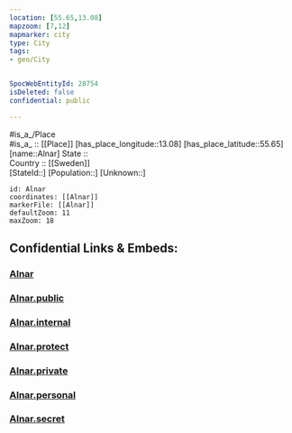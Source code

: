 ```yaml
---
location: [55.65,13.08] 
mapzoom: [7,12] 
mapmarker: city 
type: City
tags:
- geo/City


SpocWebEntityId: 28754
isDeleted: false
confidential: public

---
```

#is_a_/Place  
#is_a_ :: [[Place]] 
[has_place_longitude::13.08] 
[has_place_latitude::55.65] 
[name::Alnar] 
State ::  
Country :: [[Sweden]]  
[StateId::] 
[Population::] 
[Unknown::] 


```leaflet
id: Alnar
coordinates: [[Alnar]] 
markerFile: [[Alnar]] 
defaultZoom: 11 
maxZoom: 18
```


## Confidential Links & Embeds: 

### [Alnar](/_Standards/Earth/Continent/Europe/Europe~North/Sweden/Provinces~Sweden/Skåne/City/Alnar.md) 

### [Alnar.public](/_public/Earth/Continent/Europe/Europe~North/Sweden/Provinces~Sweden/Skåne/City/Alnar.public.md) 

### [Alnar.internal](/_internal/Earth/Continent/Europe/Europe~North/Sweden/Provinces~Sweden/Skåne/City/Alnar.internal.md) 

### [Alnar.protect](/_protect/Earth/Continent/Europe/Europe~North/Sweden/Provinces~Sweden/Skåne/City/Alnar.protect.md) 

### [Alnar.private](/_private/Earth/Continent/Europe/Europe~North/Sweden/Provinces~Sweden/Skåne/City/Alnar.private.md) 

### [Alnar.personal](/_personal/Earth/Continent/Europe/Europe~North/Sweden/Provinces~Sweden/Skåne/City/Alnar.personal.md) 

### [Alnar.secret](/_secret/Earth/Continent/Europe/Europe~North/Sweden/Provinces~Sweden/Skåne/City/Alnar.secret.md)

